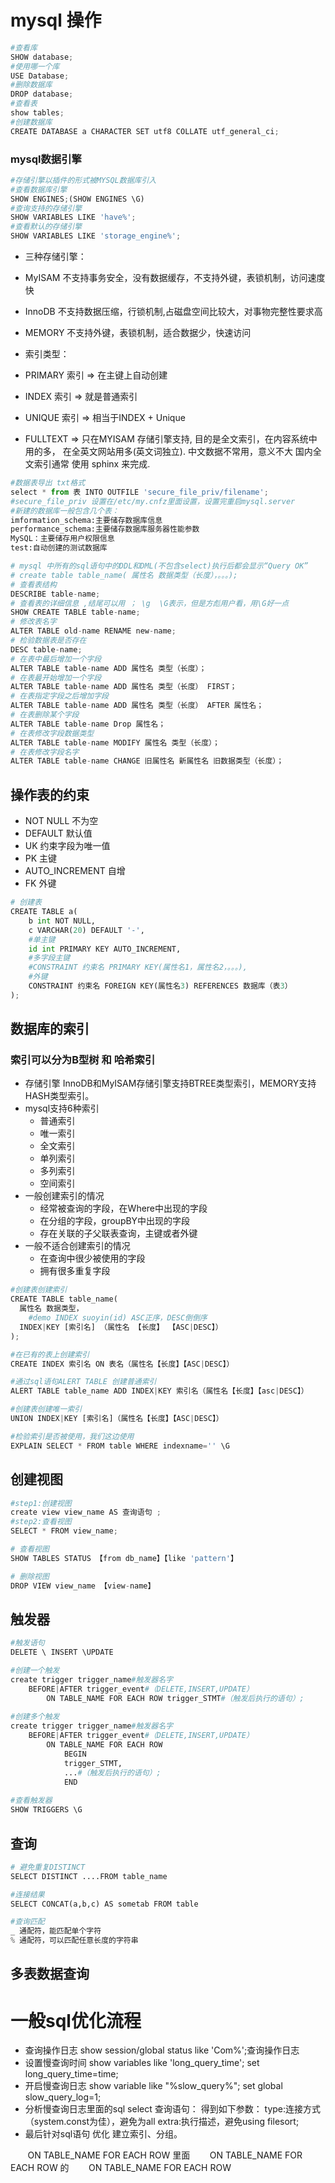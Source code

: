 
# mysql 操作


```python
#查看库
SHOW database;
#使用哪一个库
USE Database;
#删除数据库
DROP database;
#查看表
show tables;
#创建数据库
CREATE DATABASE a CHARACTER SET utf8 COLLATE utf_general_ci;
```

### mysql数据引擎


```python
#存储引擎以插件的形式被MYSQL数据库引入
#查看数据库引擎
SHOW ENGINES;(SHOW ENGINES \G)
#查询支持的存储引擎
SHOW VARIABLES LIKE 'have%';
#查看默认的存储引擎
SHOW VARIABLES LIKE 'storage_engine%';
```

* 三种存储引擎：
* MyISAM 不支持事务安全，没有数据缓存，不支持外键，表锁机制，访问速度快
* InnoDB 不支持数据压缩，行锁机制,占磁盘空间比较大，对事物完整性要求高
* MEMORY 不支持外键，表锁机制，适合数据少，快速访问

* 索引类型：
* PRIMARY 索引      => 在主键上自动创建
* INDEX 索引          => 就是普通索引
* UNIQUE 索引        => 相当于INDEX + Unique
* FULLTEXT            => 只在MYISAM 存储引擎支持, 目的是全文索引，在内容系统中用的多， 在全英文网站用多(英文词独立). 中文数据不常用，意义不大 国内全文索引通常 使用 sphinx 来完成.

```python
#数据表导出 txt格式
select * from 表 INTO OUTFILE 'secure_file_priv/filename';
#secure_file_priv 设置在/etc/my.cnfz里面设置，设置完重启mysql.server
#新建的数据库一般包含几个表：
imformation_schema:主要储存数据库信息
performance_schema:主要储存数据库服务器性能参数
MySQL：主要储存用户权限信息
test:自动创建的测试数据库
```


```python
# mysql 中所有的sql语句中的DDL和DML(不包含select)执行后都会显示“Query OK”
# create table table_name( 属性名 数据类型（长度），。。。);
# 查看表结构
DESCRIBE table-name;
# 查看表的详细信息 ,结尾可以用 ； \g  \G表示，但是方彪用户看，用\G好一点
SHOW CREATE TABLE table-name;
# 修改表名字
ALTER TABLE old-name RENAME new-name;
# 检验数据表是否存在
DESC table-name;
# 在表中最后增加一个字段
ALTER TABLE table-name ADD 属性名 类型（长度）；
# 在表最开始增加一个字段
ALTER TABLE table-name ADD 属性名 类型（长度） FIRST；
# 在表指定字段之后增加字段
ALTER TABLE table-name ADD 属性名 类型（长度） AFTER 属性名；
# 在表删除某个字段
ALTER TABLE table-name Drop 属性名；
# 在表修改字段数据类型
ALTER TABLE table-name MODIFY 属性名 类型（长度）；
# 在表修改字段名字
ALTER TABLE table-name CHANGE 旧属性名 新属性名 旧数据类型（长度）；
```

## 操作表的约束
* NOT NULL 不为空
* DEFAULT 默认值
* UK 约束字段为唯一值
* PK 主键
* AUTO_INCREMENT 自增
* FK 外键


```python
# 创建表
CREATE TABLE a(
    b int NOT NULL,
    c VARCHAR(20) DEFAULT '-',
    #单主键
    id int PRIMARY KEY AUTO_INCREMENT,
    #多字段主键
    #CONSTRAINT 约束名 PRIMARY KEY(属性名1，属性名2，。。。),
    #外键
    CONSTRAINT 约束名 FOREIGN KEY(属性名3) REFERENCES 数据库（表3）
);
```

## 数据库的索引

### 索引可以分为B型树 和  哈希索引
* 存储引擎 InnoDB和MyISAM存储引擎支持BTREE类型索引，MEMORY支持HASH类型索引。
* mysql支持6种索引
    * 普通索引
    * 唯一索引
    * 全文索引
    * 单列索引
    * 多列索引
    * 空间索引
* 一般创建索引的情况
    * 经常被查询的字段，在Where中出现的字段
    * 在分组的字段，groupBY中出现的字段
    * 存在关联的子父联表查询，主键或者外键
* 一般不适合创建索引的情况
    * 在查询中很少被使用的字段
    * 拥有很多重复字段


```python
#创建表创建索引
CREATE TABLE table_name(
  属性名 数据类型，
    #demo INDEX suoyin(id) ASC正序，DESC倒倒序
  INDEX|KEY [索引名] （属性名 【长度】 【ASC|DESC】）
);

#在已有的表上创建索引
CREATE INDEX 索引名 ON 表名（属性名【长度】【ASC|DESC】）

#通过sql语句ALERT TABLE 创建普通索引
ALERT TABLE table_name ADD INDEX|KEY 索引名（属性名【长度】【asc|DESC】）

#创建表创建唯一索引
UNION INDEX|KEY [索引名]（属性名【长度】【ASC|DESC】）

#检验索引是否被使用，我们这边使用
EXPLAIN SELECT * FROM table WHERE indexname='' \G
```

## 创建视图


```python
#step1:创建视图
create view view_name AS 查询语句 ;
#step2:查看视图
SELECT * FROM view_name;

# 查看视图
SHOW TABLES STATUS 【from db_name】【like 'pattern'】

# 删除视图
DROP VIEW view_name 【view-name】
```

## 触发器


```python
#触发语句
DELETE \ INSERT \UPDATE

#创建一个触发
create trigger trigger_name#触发器名字
    BEFORE|AFTER trigger_event#（DELETE,INSERT,UPDATE）
        ON TABLE_NAME FOR EACH ROW trigger_STMT#（触发后执行的语句）;
        
#创建多个触发
create trigger trigger_name#触发器名字
    BEFORE|AFTER trigger_event#（DELETE,INSERT,UPDATE）
        ON TABLE_NAME FOR EACH ROW 
            BEGIN
            trigger_STMT,
            ...#（触发后执行的语句）;
            END
            
#查看触发器
SHOW TRIGGERS \G


```

## 查询


```python
# 避免重复DISTINCT
SELECT DISTINCT ....FROM table_name

#连接结果
SELECT CONCAT(a,b,c) AS sometab FROM table

#查询匹配
_ 通配符，能匹配单个字符
% 通配符，可以匹配任意长度的字符串
```

## 多表数据查询


# 一般sql优化流程
* 查询操作日志 show session/global status like 'Com%';查询操作日志
* 设置慢查询时间 show variables like 'long_query_time'; set long_query_time=time;
* 开启慢查询日志 show variable like "%slow_query%"; set global slow_query_log=1;
* 分析慢查询日志里面的sql  select 查询语句：
得到如下参数：
type:连接方式（system.const为佳），避免为all
extra:执行描述，避免using filesort;
* 最后针对sql语句 优化 建立索引、分组。

        ON TABLE_NAME FOR EACH ROW 里面
        ON TABLE_NAME FOR EACH ROW 的
        ON TABLE_NAME FOR EACH ROW 
